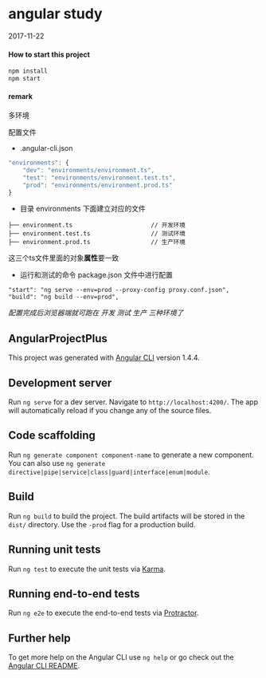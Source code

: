# angular study

2017-11-22
 

#### How to start this project
```javascript
npm install
npm start
``` 

#### remark
多环境

配置文件
- .angular-cli.json
```javascript
"environments": {
    "dev": "environments/environment.ts",
    "test": "environments/environment.test.ts",
    "prod": "environments/environment.prod.ts"
}
```
- 目录 environments 下面建立对应的文件
```shell
├── environment.ts                      // 开发环境  
├── environment.test.ts                 // 测试环境
├── environment.prod.ts                 // 生产环境
```
这三个ts文件里面的对象**属性**要一致
- 运行和测试的命令
package.json 文件中进行配置
```shell
"start": "ng serve --env=prod --proxy-config proxy.conf.json",
"build": "ng build --env=prod",
```
_配置完成后浏览器端就可跑在  开发  测试  生产  三种环境了_



## AngularProjectPlus

This project was generated with [Angular CLI](https://github.com/angular/angular-cli) version 1.4.4.

## Development server

Run `ng serve` for a dev server. Navigate to `http://localhost:4200/`. The app will automatically reload if you change any of the source files.

## Code scaffolding

Run `ng generate component component-name` to generate a new component. You can also use `ng generate directive|pipe|service|class|guard|interface|enum|module`.

## Build

Run `ng build` to build the project. The build artifacts will be stored in the `dist/` directory. Use the `-prod` flag for a production build.

## Running unit tests

Run `ng test` to execute the unit tests via [Karma](https://karma-runner.github.io).

## Running end-to-end tests

Run `ng e2e` to execute the end-to-end tests via [Protractor](http://www.protractortest.org/).

## Further help

To get more help on the Angular CLI use `ng help` or go check out the [Angular CLI README](https://github.com/angular/angular-cli/blob/master/README.md).
